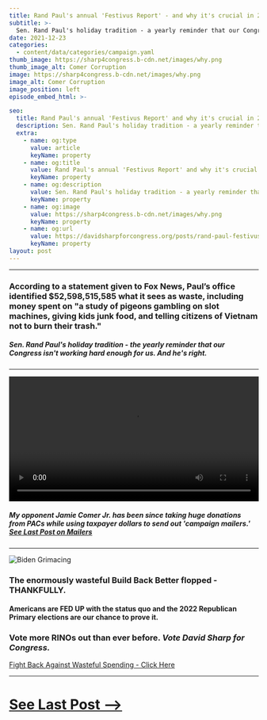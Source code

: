 ```yaml
---
title: Rand Paul's annual 'Festivus Report' - and why it's crucial in 2022
subtitle: >-
  Sen. Rand Paul's holiday tradition - a yearly reminder that our Congress isn't working hard enough for us. And we think he's right.
date: 2021-12-23
categories:
  - content/data/categories/campaign.yaml
thumb_image: https://sharp4congress.b-cdn.net/images/why.png
thumb_image_alt: Comer Corruption
image: https://sharp4congress.b-cdn.net/images/why.png
image_alt: Comer Corruption
image_position: left
episode_embed_html: >-

seo:
  title: Rand Paul's annual 'Festivus Report' and why it's crucial in 2022
  description: Sen. Rand Paul's holiday tradition - a yearly reminder that our Congress isn't working hard enough for us. And we think he's right.
  extra:
    - name: og:type
      value: article
      keyName: property
    - name: og:title
      value: Rand Paul's annual 'Festivus Report' and why it's crucial for 2022
      keyName: property
    - name: og:description
      value: Sen. Rand Paul's holiday tradition - a yearly reminder that our Congress isn't working hard enough for us. And we think he's right.
      keyName: property
    - name: og:image
      value: https://sharp4congress.b-cdn.net/images/why.png
      keyName: property
    - name: og:url
      value: https://davidsharpforcongress.org/posts/rand-paul-festivus
      keyName: property
layout: post
---
```

---
### According to a statement given to Fox News, Paul’s office identified $52,598,515,585 what it sees as waste, including money spent on "a study of pigeons gambling on slot machines, giving kids junk food, and telling citizens of Vietnam not to burn their trash."

##### Sen. Rand Paul's holiday tradition - the yearly reminder that our Congress isn't working hard enough for us. And he's right.

---

<video width="100%" height="auto" autoplay loop>
 <source src="https://sharp4congress.b-cdn.net/images/why.mp4" type="video/mp4">
Your browser does not support the video tag.
</video>

##### My opponent Jamie Comer Jr. has been since taking huge donations from PACs while using taxpayer dollars to send out 'campaign mailers.' [See Last Post on Mailers](/posts/opponent-spends-tax-dollars-on-mailers)

---

![Biden Grimacing](https://sharp4congress.b-cdn.net/images/bbb.jpg)

### The enormously wasteful Build Back Better flopped - THANKFULLY.

#### Americans are FED UP with the status quo and the 2022 Republican Primary elections are our chance to prove it.



### Vote more RINOs out than ever before. ***Vote David Sharp for Congress.***

[Fight Back Against Wasteful Spending - Click Here](/support)

---

# [See Last Post -->](/posts/opponent-spends-tax-dollars-on-mailers)
